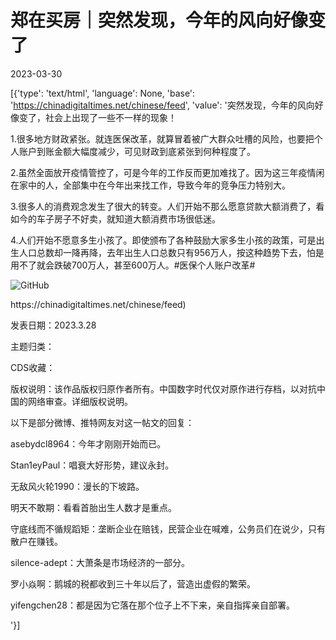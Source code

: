 # 郑在买房｜突然发现，今年的风向好像变了

2023-03-30

[{'type': 'text/html', 'language': None, 'base': 'https://chinadigitaltimes.net/chinese/feed', 'value': '突然发现，今年的风向好像变了，社会上出现了一些不一样的现象！

1.很多地方财政紧张。就连医保改革，就算冒着被广大群众吐槽的风险，也要把个人账户到账金额大幅度减少，可见财政到底紧张到何种程度了。

2.虽然全面放开疫情管控了，可是今年的工作反而更加难找了。因为这三年疫情闲在家中的人，全部集中在今年出来找工作，导致今年的竞争压力特别大。

3.很多人的消费观念发生了很大的转变。人们开始不那么愿意贷款大额消费了，看如今的车子房子不好卖，就知道大额消费市场很低迷。

4.人们开始不愿意多生小孩了。即使颁布了各种鼓励大家多生小孩的政策，可是出生人口总数却一降再降，去年出生人口总数只有956万人，按这种趋势下去，怕是用不了就会跌破700万人，甚至600万人。#医保个人账户改革#

![GitHub](https://chinadigitaltimes.net/chinese/files/2023/03/image-1680185503279.png)



<div class="su-spoiler-title)

标题：突然发现，今年的风向好像变了

作者：郑在买房

来源：<a href="https://chinadigitaltimes.net/chinese/feed)

发表日期：2023.3.28

主题归类：

CDS收藏：

版权说明：该作品版权归原作者所有。中国数字时代仅对原作进行存档，以对抗中国的网络审查。详细版权说明。





以下是部分微博、推特网友对这一帖文的回复：



asebydcl8964：今年才刚刚开始而已。

Stan1eyPaul：唱衰大好形势，建议永封。

无敌风火轮1990：漫长的下坡路。

明天不敢期：看看首胎出生人数才是重点。

守底线而不循规蹈矩：垄断企业在赔钱，民营企业在喊难，公务员们在说少，只有散户在赚钱。

silence-adept：大萧条是市场经济的一部分。

罗小焱啊：鹅城的税都收到三十年以后了，营造出虚假的繁荣。

yifengchen28：都是因为它落在那个位子上不下来，亲自指挥亲自部署。

'}]